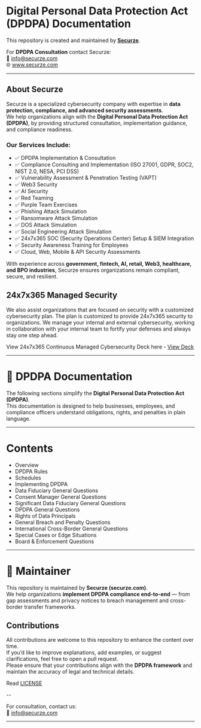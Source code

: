# Digital Personal Data Protection Act (DPDPA) Documentation

This repository is created and maintained by **[Securze](https://www.securze.com)**.

For **DPDPA Consultation** contact Securze:  
📧 info@securze.com  
🌐 www.securze.com  

---

## About Securze

Securze is a specialized cybersecurity company with expertise in **data protection, compliance, and advanced security assessments**.  
We help organizations align with the **Digital Personal Data Protection Act (DPDPA)**, by providing structured consultation, implementation guidance, and compliance readiness.

### Our Services Include:
- ✅ DPDPA Implementation & Consultation
- ✅ Compliance Consulting and Implementation (ISO 27001, GDPR, SOC2, NIST 2.0, NESA, PCI DSS)  
- ✅ Vulnerability Assessment & Penetration Testing (VAPT)
- ✅ Web3 Security
- ✅ AI Security
- ✅ Red Teaming
- ✅ Purple Team Exercises
- ✅ Phishing Attack Simulation
- ✅ Ransomware Attack Simulation
- ✅ DOS Attack Simulation
- ✅ Social Engineering Attack Simulation
- ✅ 24x7x365 SOC (Security Operations Center) Setup & SIEM Integration  
- ✅ Security Awareness Training for Employees  
- ✅ Cloud, Web, Mobile & API Security Assessments

With experience across **government, fintech, AI, retail, Web3, healthcare, and BPO industries**, Securze ensures organizations remain compliant, secure, and resilient.

## 24x7x365 Managed Security

We also assist organizations that are focused on security with a customized cybersecurity plan. The plan is customized to provide 24x7x365 security to organizations. We manage your internal and external cybersecurity, working in collaboration with your internal team to fortify your defenses and always stay one step ahead.

View 24x7x365 Continuous Managed Cybersecurity Deck here - [View Deck](https://www.canva.com/design/DAGSVb-mmyk/JOGUvG2DcM7FKjEcZZRaOg/view)

---

# 📖 DPDPA Documentation

The following sections simplify the **Digital Personal Data Protection Act (DPDPA)**.  
This documentation is designed to help businesses, employees, and compliance officers understand obligations, rights, and penalties in plain language.

---

# Contents

- Overview
- DPDPA Rules
- Schedules
- Implementing DPDPA
- Data Fiduciary General Questions
- Consent Manager General Questions
- Significant Data Fiduciary General Questions
- DPDPA General Questions
- Rights of Data Principals
- General Breach and Penalty Questions
- International Cross-Border General Questions
- Special Cases or Edge Situations
- Board & Enforcement Questions

---

# 📌 Maintainer

This repository is maintained by **Securze (securze.com)**.  
We help organizations **implement DPDPA compliance end-to-end** — from gap assessments and privacy notices to breach management and cross-border transfer frameworks.

## Contributions

All contributions are welcome to this repository to enhance the content over time.  
If you’d like to improve explanations, add examples, or suggest clarifications, feel free to open a pull request.  
Please ensure that your contributions align with the **DPDPA framework** and maintain the accuracy of legal and technical details.

Read [LICENSE](https://github.com/securzecom/dpdpa-docs/blob/main/LICENSE.md)

--

For consultation, contact us:  
📧 info@securze.com

---
